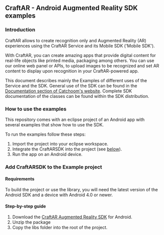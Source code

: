 ## CraftAR - Android Augmented Reality SDK examples

### Introduction

CraftAR allows to create recognition only and Augmented Reality (AR)
experiences using the CraftAR Service and its Mobile SDK ('Mobile SDK').

With CraftAR, you can create amazing apps that provide digital content
for real-life objects like printed media, packaging among others. You
can use our online web panel or APIs, to upload images to be recognized and set
AR content to display upon recognition in your CraftAR-powered
app.

This document describes mainly the Examples of different uses of the Service and the SDK.
General use of the SDK can be found in the [Documentation section of Catchoom's website](http://catchoom.com/documentation/sdk/android/). Complete SDK documentation of the
classes can be found within the SDK distribution.

### How to use the examples

This repository comes with an eclipse project of an Android app with several
examples that show how to use the SDK.

To run the examples follow these steps:
 1.  Import the project into your eclipse workspace.
 2.  Integrate the CraftARSDK into the project (see [below](#step-by-step-guide)).
 3.  Run the app on an Android device.

### Add CraftARSDK to the Example project

#### Requirements

To build the project or use the library, you will need the latest version of the Android
SDK and a device with Android 4.0 or newer.

#### Step-by-step guide
1.  Download the [CraftAR Augmented Reality SDK](http://catchoom.com/product/mobile-sdk/) for Android.
2.  Unzip the package
3.  Copy the libs folder into the root of the project.
